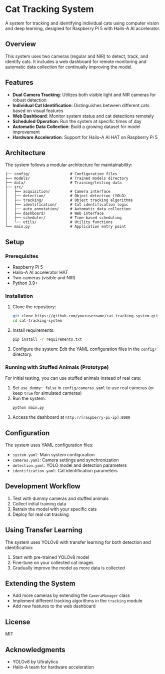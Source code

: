 # Cat Tracking System

A system for tracking and identifying individual cats using computer vision and deep learning, designed for Raspberry Pi 5 with Hailo-A AI accelerator.

## Overview

This system uses two cameras (regular and NIR) to detect, track, and identify cats. It includes a web dashboard for remote monitoring and automatic data collection for continually improving the model.

## Features

- **Dual Camera Tracking**: Utilizes both visible light and NIR cameras for robust detection
- **Individual Cat Identification**: Distinguishes between different cats based on visual features
- **Web Dashboard**: Monitor system status and cat detections remotely
- **Scheduled Operation**: Run the system at specific times of day
- **Automatic Data Collection**: Build a growing dataset for model improvement
- **Hardware Acceleration**: Support for Hailo-A AI HAT on Raspberry Pi 5

## Architecture

The system follows a modular architecture for maintainability:

```
├── config/                  # Configuration files
├── models/                  # Trained models directory
├── data/                    # Training/testing data
├── src/
│   ├── acquisition/         # Camera interface
│   ├── detection/           # Object detection (YOLO)
│   ├── tracking/            # Object tracking algorithms
│   ├── identification/      # Cat identification logic
│   ├── auto_annotation/     # Automatic data collection
│   ├── dashboard/           # Web interface
│   ├── scheduler/           # Time-based scheduling
│   └── utils/               # Utility functions
└── main.py                  # Application entry point
```

## Setup

### Prerequisites

- Raspberry Pi 5
- Hailo-A AI accelerator HAT
- Two cameras (visible and NIR)
- Python 3.9+

### Installation

1. Clone the repository:
   ```bash
   git clone https://github.com/yourusername/cat-tracking-system.git
   cd cat-tracking-system
   ```

2. Install requirements:
   ```bash
   pip install -r requirements.txt
   ```

3. Configure the system:
   Edit the YAML configuration files in the `config/` directory.

### Running with Stuffed Animals (Prototype)

For initial testing, you can use stuffed animals instead of real cats:

1. Set `use_dummy: false` in `config/cameras.yaml` to use real cameras (or keep `true` for simulated cameras)
2. Run the system:
   ```bash
   python main.py
   ```
3. Access the dashboard at `http://[raspberry-pi-ip]:8080`

## Configuration

The system uses YAML configuration files:

- `system.yaml`: Main system configuration
- `cameras.yaml`: Camera settings and synchronization
- `detection.yaml`: YOLO model and detection parameters
- `identification.yaml`: Cat identification parameters

## Development Workflow

1. Test with dummy cameras and stuffed animals
2. Collect initial training data
3. Retrain the model with your specific cats
4. Deploy for real cat tracking

## Using Transfer Learning

The system uses YOLOv8 with transfer learning for both detection and identification:

1. Start with pre-trained YOLOv8 model
2. Fine-tune on your collected cat images
3. Gradually improve the model as more data is collected

## Extending the System

- Add more cameras by extending the `CameraManager` class
- Implement different tracking algorithms in the `tracking` module
- Add new features to the web dashboard

## License

MIT

## Acknowledgments

- YOLOv8 by Ultralytics
- Hailo-A team for hardware acceleration